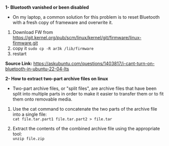 **1- Bluetooth vanished or been disabled**
- On my laptop, a common solution for this problem is to reset Bluetooth with a fresh copy of frameware and overwrite it. 

1. Download FW from https://git.kernel.org/pub/scm/linux/kernel/git/firmware/linux-firmware.git   <br />
2. copy it ``` sudo cp -R ar3k /lib/firmware ```
3. restart

**Source Link:**  https://askubuntu.com/questions/1403817/i-cant-turn-on-bluetooth-in-ubuntu-22-04-lts

**2- How to extract two-part archive files on linux**
- Two-part archive files, or "split files", are archive files that have been split into multiple parts in order to make it easier to transfer them or to fit them onto removable media.


1. Use the cat command to concatenate the two parts of the archive file into a single file: <br/>
``` cat file.tar.part1 file.tar.part2 > file.tar ```

2. Extract the contents of the combined archive file using the appropriate tool: <br/>
``` unzip file.zip ```
